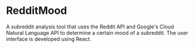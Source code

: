 # RedditMood
A subreddit analysis tool that uses the Reddit API and Google's Cloud Natural Language API to determine a certain mood of a subreddit. The user interface is developed using React.
